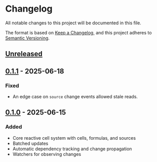 # Changelog

All notable changes to this project will be documented in this file.

The format is based on [Keep a Changelog](https://keepachangelog.com/en/1.0.0/), and this project adheres to [Semantic Versioning](https://semver.org/spec/v2.0.0.html).

## [Unreleased]

## [0.1.1] - 2025-06-18

### Fixed

- An edge case on `source` change events allowed stale reads.

## [0.1.0] - 2025-06-15

### Added

- Core reactive cell system with cells, formulas, and sources
- Batched updates
- Automatic dependency tracking and change propagation
- Watchers for observing changes

[Unreleased]: https://github.com/retreon/cells/compare/v0.1.1...HEAD
[0.1.1]: https://github.com/retreon/cells/compare/v0.1.0...v0.1.1
[0.1.0]: https://github.com/retreon/cells/releases/tag/v0.1.0
